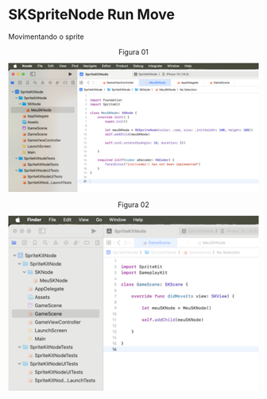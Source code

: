 # SKSpriteNode Run Move

Movimentando o sprite

<div align="center">
Figura 01
</div>

![](Imagens/SpriteNode-RunRotate-Img01.png)

<div align="center">
Figura 02
</div>

![](Imagens/SpriteNode-Run-Img02.png)

